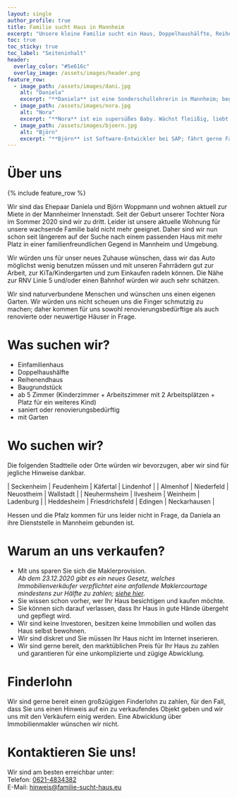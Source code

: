 ```yaml
---
layout: single
author_profile: true
title: Familie sucht Haus in Mannheim
excerpt: "Unsere kleine Familie sucht ein Haus, Doppelhaushälfte, Reihenendhaus oder Baugrundstück mit kleinem Garten in Mannheim und Umgebung."
toc: true
toc_sticky: true
toc_label: "Seiteninhalt"
header:
  overlay_color: "#5e616c"
  overlay_image: /assets/images/header.png
feature_row:
  - image_path: /assets/images/dani.jpg
    alt: "Daniela"
    excerpt: "**Daniela** ist eine Sonderschullehrerin in Mannheim; begeisterte Hobbybäckerin und -köchin, liebt Musik, spielt in einem Orchester und hätte gerne einen kleinen Garten mit Beeren-sträuchern und Gemüse."
  - image_path: /assets/images/nora.jpg
    alt: "Nora"
    excerpt: "**Nora** ist ein supersüßes Baby. Wächst fleiißig, liebt Bäume und Lichter, steckt sich gerne Dinge in den Mund und erzählt viel: *Öröö, Oooooh, Hapööö*. Wünscht sich einen kleinen Sandkasten im Garten."
  - image_path: /assets/images/bjoern.jpg
    alt: "Björn"
    excerpt: "**Björn** ist Software-Entwickler bei SAP; fährt gerne Fahrrad und schraubt an Fahrrädern herum. Wünscht sich eine Werkstatt und würde sich gerne in der Zukunft als *Hausmeister* betätigen."
---
```


# Über uns

{% include feature_row %}

Wir sind das Ehepaar Daniela und Björn Woppmann und wohnen aktuell zur Miete in der Mannheimer Innenstadt. Seit der Geburt unserer Tochter Nora im Sommer 2020 sind wir zu dritt. Leider ist unsere aktuelle Wohnung für unsere wachsende Familie bald nicht mehr geeignet. Daher sind wir nun schon seit längerem auf der Suche nach einem passenden Haus mit mehr Platz in einer familienfreundlichen Gegend in Mannheim und Umgebung.

Wir würden uns für unser neues Zuhause wünschen, dass wir das Auto möglichst wenig benutzen müssen und mit unseren Fahrrädern gut zur Arbeit, zur KiTa/Kindergarten und zum Einkaufen radeln können. Die Nähe zur RNV Linie 5 und/oder einen Bahnhof würden wir auch sehr schätzen.

Wir sind naturverbundene Menschen und wünschen uns einen eigenen Garten. Wir würden uns nicht scheuen uns die Finger schmutzig zu machen; daher kommen für uns sowohl renovierungsbedürftige als auch renovierte oder neuwertige Häuser in Frage.

# Was suchen wir?

-	Einfamilienhaus
-	Doppelhaushälfte
-	Reihenendhaus
-	Baugrundstück
-	ab 5 Zimmer (Kinderzimmer + Arbeitszimmer mit 2 Arbeitsplätzen + Platz für ein weiteres Kind)
-	saniert oder renovierungsbedürftig
-	mit Garten

# Wo suchen wir?

Die folgenden Stadtteile oder Orte würden wir bevorzugen, aber wir sind für jegliche Hinweise dankbar. 
 
| Seckenheim   | Feudenheim      | Käfertal   | Lindenhof    |
| Almenhof     | Niederfeld      | Neuostheim | Wallstadt    |
| Neuhermsheim | Ilvesheim       | Weinheim   | Ladenburg    |
| Heddesheim   | Friesdrichsfeld | Edingen    | Neckarhausen |

Hessen und die Pfalz kommen für uns leider nicht in Frage, da Daniela an ihre Dienststelle in Mannheim gebunden ist.

# Warum an uns verkaufen?

- Mit uns sparen Sie sich die Maklerprovision.<br>
  *Ab dem 23.12.2020 gibt es ein neues Gesetz, welches Immobilienverkäufer verpflichtet eine anfallende Maklercourtage mindestens zur Hälfte zu zahlen; [siehe hier](https://www.haufe.de/immobilien/wirtschaft-politik/maklerrecht-doch-kein-bestellerprinzip-fuer-immobilienkauf_84342_500542.html).*
- Sie wissen schon vorher, wer Ihr Haus besichtigen und kaufen möchte.
- Sie können sich darauf verlassen, dass Ihr Haus in gute Hände übergeht und gepflegt wird.
- Wir sind keine Investoren, besitzen keine Immobilien und wollen das Haus selbst bewohnen.
- Wir sind diskret und Sie müssen Ihr Haus nicht im Internet inserieren.
- Wir sind gerne bereit, den marktüblichen Preis für Ihr Haus zu zahlen und garantieren für eine unkomplizierte und zügige Abwicklung.

# Finderlohn

Wir sind gerne bereit einen großzügigen Finderlohn zu zahlen, für den Fall, dass Sie uns einen Hinweis auf ein zu verkaufendes Objekt geben und wir uns mit den Verkäufern einig werden. Eine Abwicklung über Immobilienmakler wünschen wir nicht. 

# Kontaktieren Sie uns!

Wir sind am besten erreichbar unter:<br>
Telefon: <a href="tel:06214834382">0621-4834382</a><br>
E-Mail: <a href="mailto:hinweis@familie-sucht-haus.eu">hinweis@familie-sucht-haus.eu</a>
